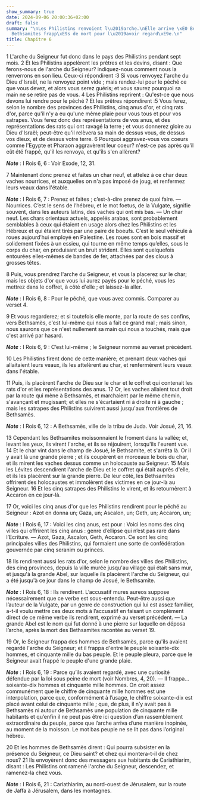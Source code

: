 ```yaml
---
show_summary: true
date: 2024-09-06 20:00:36+02:00
draft: false
summary: "\nLes Philistins renvoient l\u2019arche.\nElle arrive \xE0 Bethsam\xE8s.\n\
  Bethsamites frapp\xE9s de mort pour l\u2019avoir regard\xE9e.\n"
title: Chapitre 6
---
```





1 L'arche du Seigneur fut donc dans le pays des Philistins pendant sept mois. 2 Et les Philistins appelèrent les prêtres et les devins, disant : Que ferons-nous de l'arche du Seigneur? indiquez-nous comment nous la renverrons en son lieu. Ceux-ci répondirent :3 Si vous renvoyez l'arche du Dieu d'Israël, ne la renvoyez point vide ; mais rendez-lui pour le péché ce que vous devez, et alors vous serez guéris; et vous saurez pourquoi sa main ne se retire pas de vous. 4 Les Philistins reprirent : Qu'est-ce que nous devons lui rendre pour le péché ? Et les prêtres répondirent :5 Vous ferez, selon le nombre des provinces des Philistins, cinq anus d'or, et cinq rats d'or, parce qu'il n'y a eu qu'une même plaie pour vous tous et pour vos satrapes. Vous ferez donc des représentations de vos anus, et des représentations des rats qui ont ravagé la terre ; et vous donnerez gloire au Dieu d'Israël; peut-être qu'il relèvera sa main de dessus vous, de dessus vos dieux, et de dessus votre terre. 6 Pourquoi aggravez-vous vos
coeurs comme l'Egypte et Pharaon aggravèrent leur coeur? n'est-ce pas après qu'il eût été frappé, qu'il les renvoya, et qu'ils s'en allèrent?

***Note*** :  I Rois 6, 6 : Voir Exode, 12, 31.

7 Maintenant donc prenez et faites un char neuf, et attelez à ce char deux vaches nourrices, et auxquelles on n'a pas imposé de joug, et renfermez leurs veaux dans l'étable.

***Note*** :  I Rois 6, 7 : Prenez et faites ; c’est-à-dire prenez de quoi faire. ― Nourrices. C’est le sens de l’hébreu, et le mot foetus, de la Vulgate, signifie souvent, dans les auteurs latins, des vaches qui ont mis bas. ― Un char neuf. Les chars orientaux actuels, appelés arabas, sont probablement semblables à ceux qui étaient en usage alors chez les Philistins et les Hébreux et qui étaient tirés par une paire de boeufs. C’est le seul véhicule à roues aujourd’hui employé en Palestine. Les roues sont en bois massif et solidement fixées à un essieu, qui tourne en même temps qu’elles, sous le corps du char, en produisant un bruit strident. Elles sont quelquefois entourées elles-mêmes de bandes de fer, attachées par des clous à grosses têtes.

8 Puis, vous prendrez l'arche du Seigneur, et vous la placerez sur le char; mais les objets d'or que vous lui aurez payés pour le péché, vous les mettrez dans le coffret, à côté d'elle ; et laissez-la aller.

***Note*** :  I Rois 6, 8 : Pour le péché, que vous avez commis. Comparer au verset 4.

9 Et vous regarderez; et si toutefois elle monte, par la route de ses confins, vers Bethsamès, c'est lui-même qui nous a fait ce grand mal ; mais sinon, nous saurons que ce n'est nullement sa main qui nous a touchés, mais que c'est arrivé par hasard.

***Note*** :  I Rois 6, 9 : C’est lui-même ; le Seigneur nommé au verset précédent.


10 Les Philistins firent donc de cette manière; et prenant deux vaches qui allaitaient leurs veaux, ils les attelèrent au char, et renfermèrent leurs veaux dans l'étable.

11 Puis, ils placèrent l'arche de Dieu sur le char et le coffret qui contenait les rats d'or et les représentations des anus. 12 Or, les vaches allaient tout droit par la route qui mène à Bethsamès, et marchaient par le même chemin, s'avançant et mugissant; et elles ne s'écartaient ni à droite ni à gauche ; mais les satrapes des Philistins suivirent aussi jusqu'aux frontières de Bethsamès.

***Note*** :  I Rois 6, 12 : A Bethsamès, ville de la tribu de Juda. Voir Josué, 21, 16.


13 Cependant les Bethsamites moissonnaient le froment dans la vallée; et, levant les yeux, ils virent l'arche, et ils se réjouirent, lorsqu'ils l'eurent vue. 14 Et le char vint dans le champ de Josué, le Bethsamite, et s'arrêta là. Or il y avait là une grande pierre ; et ils coupèrent en morceaux le bois du char, et ils mirent les vaches dessus comme un holocauste au Seigneur. 15 Mais les Lévites descendirent l'arche de Dieu et le coffret qui était auprès d'elle, et ils les placèrent sur la grande pierre. De leur côté, les Bethsamites offrirent des holocaustes et immolèrent des victimes en ce jour-là au Seigneur. 16 Et les cinq satrapes des Philistins le virent, et ils retournèrent à Accaron en ce jour-là.


17 Or, voici les cinq anus d'or que les Philistins rendirent pour le péché au Seigneur : Azot en donna un; Gaza, un; Ascalon, un; Geth, un; Accaron, un;

***Note*** :  I Rois 6, 17 : Voici les cinq anus, est pour : Voici les noms des cinq villes qui offrirent les cinq anus : genre d’ellipse qui n’est pas rare dans l’Ecriture. ― Azot, Gaza, Ascalon, Geth, Accaron. Ce sont les cinq principales villes des Philistins, qui formaient une sorte de confédération gouvernée par cinq seranim ou princes.

18 Ils rendirent aussi les rats d'or, selon le nombre des villes des Philistins, des cinq provinces, depuis la ville murée jusqu'au village qui était sans mur, et jusqu'à la grande Abel, sur laquelle ils placèrent l'arche du Seigneur, qui a été jusqu'à ce jour dans le champ de Josué, le Bethsamite.

***Note*** :  I Rois 6, 18 : Ils rendirent. L’accusatif mures aureos suppose nécessairement que ce verbe est sous-entendu. Peut-être aussi que l’auteur de la Vulgate, par un genre de construction qui lui est assez familier, a-t-il voulu mettre ces deux mots à l’accusatif en faisant un complément direct de ce même verbe ils rendirent, exprimé au verset précédent. ― La grande Abel est le nom qui fut donné à une pierre sur laquelle on déposa l’arche, après la mort des Bethsamites racontée au verset 19.


19 Or, le Seigneur frappa des hommes de Bethsamès, parce qu'ils avaient regardé l'arche du Seigneur; et il frappa d'entre le peuple soixante-dix hommes, et cinquante mille du bas peuple. Et le peuple pleura, parce que le Seigneur avait frappé le peuple d'une grande plaie.

***Note*** :  I Rois 6, 19 : Parce qu’ils avaient regardé, avec une curiosité défendue par la loi sous peine de mort (voir Nombres, 4, 20). ― Il frappa… soixante-dix hommes et cinquante mille hommes. On croit assez communément que le chiffre de cinquante mille hommes est une interpolation, parce que, conformément à l’usage, le chiffre soixante-dix est placé avant celui de cinquante mille ; que, de plus, il n’y avait pas à Bethsamès ni autour de Bethsamès une population de cinquante mille habitants et qu’enfin il ne peut pas être ici question d’un rassemblement extraordinaire du peuple, parce que l’arche arriva d’une manière inopinée, au moment de la moisson. Le mot bas peuple ne se lit pas dans l’original hébreu.

20 Et les hommes de Bethsamès dirent : Qui pourra subsister en la présence du Seigneur, ce Dieu saint? et chez qui montera-t-il de chez nous? 21 Ils envoyèrent donc des messagers aux habitants de Cariathiarim, disant : Les Philistins ont ramené l'arche du Seigneur, descendez, et ramenez-la chez vous.

***Note*** :  I Rois 6, 21 : Cariathiarim, au nord-ouest de Jérusalem, sur la route de Jaffa à Jérusalem, dans les montagnes.

